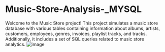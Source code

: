 # Music-Store-Analysis-_MYSQL
Welcome to the Music Store project! This project simulates a music store database with various tables containing information about
albums, artists, customers, employees, genres, invoices, playlist tracks, and tracks. 
Additionally, it includes a set of SQL queries related to music store analytics.
![image](https://github.com/manishwai/Music-Store-Analysis-_MYSQL/assets/110285234/9b77626c-7fd1-4eec-9996-112cc00303e0)

